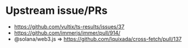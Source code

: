 # Upstream issue/PRs

- <https://github.com/vultix/ts-results/issues/37>
- <https://github.com/immerjs/immer/pull/914/>
- @solana/web3.js => <https://github.com/lquixada/cross-fetch/pull/137>
